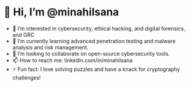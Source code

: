 # 👋 Hi, I’m @minahilsana

- 👀 I’m interested in cybersecurity, ethical hacking, and digital forensics, and GRC
- 🌱 I’m currently learning advanced penetration testing and malware analysis and risk management.
- 💞️ I’m looking to collaborate on open-source cybersecurity tools.
- 📫 How to reach me:  linkedin.com/in/minahilsana
- ⚡ Fun fact: I love solving puzzles and have a knack for cryptography challenges!

<!---
minahilsana/minahilsana is a ✨ special ✨ repository because its `README.md` (this file) appears on your GitHub profile.
You can click the Preview link to take a look at your changes.
--->
